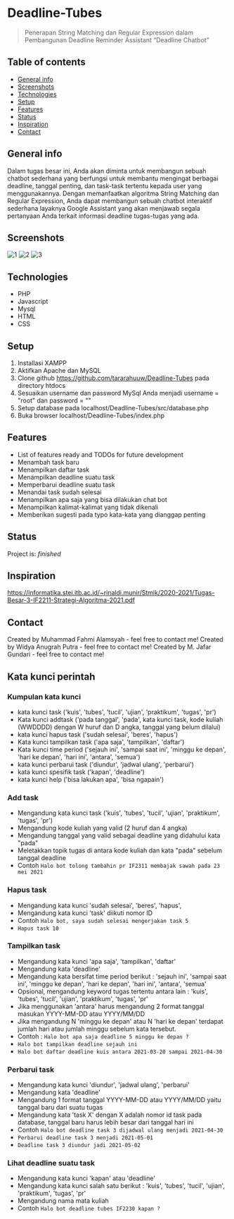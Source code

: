 # Deadline-Tubes
> Penerapan String Matching dan Regular Expression dalam
Pembangunan Deadline Reminder Assistant “Deadline Chatbot”

## Table of contents
* [General info](#general-info)
* [Screenshots](#screenshots)
* [Technologies](#technologies)
* [Setup](#setup)
* [Features](#features)
* [Status](#status)
* [Inspiration](#inspiration)
* [Contact](#contact)

## General info
Dalam tugas besar ini, Anda akan diminta untuk membangun sebuah chatbot sederhana yang berfungsi untuk membantu mengingat berbagai deadline, tanggal penting, dan task-task tertentu kepada user yang menggunakannya. Dengan memanfaatkan algoritma String Matching dan Regular Expression, Anda dapat membangun sebuah chatbot interaktif sederhana layaknya Google Assistant yang akan menjawab segala pertanyaan Anda terkait informasi deadline tugas-tugas yang ada.

## Screenshots
![1](https://user-images.githubusercontent.com/49779495/116437438-a6538c80-a877-11eb-9ecc-3a89551ac920.jpg)
![2](https://user-images.githubusercontent.com/49779495/116437454-a9e71380-a877-11eb-8f29-d6957468eb76.jpg)
![3](https://user-images.githubusercontent.com/49779495/116437465-ace20400-a877-11eb-9944-86baf28b7b65.jpg)

## Technologies
* PHP
* Javascript
* Mysql
* HTML
* CSS

## Setup
1. Installasi XAMPP
2. Aktifkan Apache dan MySQL
3. Clone github https://github.com/tararahuuw/Deadline-Tubes pada directory htdocs
4. Sesuaikan username dan password MySql Anda menjadi username = "root" dan password = ""
5. Setup database pada localhost/Deadline-Tubes/src/database.php
6. Buka browser localhost/Deadline-Tubes/index.php

## Features
* List of features ready and TODOs for future development
* Menambah task baru
* Menampilkan daftar task
* Menampilkan deadline suatu task
* Memperbarui deadline suatu task
* Menandai task sudah selesai
* Menampilkan apa saja yang bisa dilakukan chat bot
* Menampilkan kalimat-kalimat yang tidak dikenali
* Memberikan sugesti pada typo kata-kata yang dianggap penting

## Status
Project is: _finished_

## Inspiration
https://informatika.stei.itb.ac.id/~rinaldi.munir/Stmik/2020-2021/Tugas-Besar-3-IF2211-Strategi-Algoritma-2021.pdf

## Contact
Created by Muhammad Fahmi Alamsyah - feel free to contact me!
Created by Widya Anugrah Putra - feel free to contact me!
Created by M. Jafar Gundari - feel free to contact me!

## Kata kunci perintah
### Kumpulan kata kunci
- kata kunci task ('kuis', 'tubes', 'tucil', 'ujian', 'praktikum', 'tugas', 'pr')
- Kata kunci addtask ('pada tanggal', 'pada', kata kunci task, kode kuliah (WWDDDD) dengan W huruf dan D angka, tanggal yang belum dilalui)
- kata kunci hapus task ('sudah selesai', 'beres', 'hapus')
- Kata kunci tampilkan task ('apa saja', 'tampilkan', 'daftar')
- Kata kunci time period ('sejauh ini', 'sampai saat ini', 'minggu ke depan', 'hari ke depan', 'hari ini', 'antara', 'semua')
- kata kunci perbarui task ('diundur', 'jadwal ulang', 'perbarui')
- kata kunci spesifik task ('kapan', 'deadline')
- kata kunci help ('bisa lakukan apa', 'bisa ngapain')

### Add task
- Mengandung kata kunci task ('kuis', 'tubes', 'tucil', 'ujian', 'praktikum', 'tugas', 'pr')
- Mengandung kode kuliah yang valid (2 huruf dan 4 angka)
- Mengandung tanggal yang valid sebagai deadline yang didahului kata "pada"
- Meletakkan topik tugas di antara kode kuliah dan kata "pada" sebelum tanggal deadline
- Contoh `Halo bot tolong tambahin pr IF2311 membajak sawah pada 23 mei 2021`

### Hapus task
- Mengandung kata kunci  'sudah selesai', 'beres', 'hapus',
- Mengandung kata kunci 'task' diikuti nomor ID
- Contoh `Halo bot, saya sudah selesai mengerjakan task 5`
- `Hapus task 10`

### Tampilkan task
- Mengandung kata kunci 'apa saja', 'tampilkan', 'daftar'
- Mengandung kata 'deadline'
- Mengandung kata bersifat time period berikut : 'sejauh ini', 'sampai saat ini', 'minggu ke depan', 'hari ke depan', 'hari ini', 'antara', 'semua'
- Opsional, mengandung keyword tugas tertentu antara lain : 'kuis', 'tubes', 'tucil', 'ujian', 'praktikum', 'tugas', 'pr'
- Jika menggunakan 'antara' harus mengandung 2 format tanggal masukan YYYY-MM-DD atau YYYY/MM/DD
- Jika mengandung N 'minggu ke depan' atau N 'hari ke depan' terdapat jumlah hari atau jumlah minggu sebelum kata tersebut.
- Contoh : `Halo bot apa saja deadline 5 minggu ke depan ?`
- `Halo bot tampilkan deadline sejauh ini`
- `Halo bot daftar deadline kuis antara 2021-03-20 sampai 2021-04-30`

### Perbarui task
- Mengandung kata kunci 'diundur', 'jadwal ulang', 'perbarui'
- Mengandung kata 'deadline'
- Mengandung 1 format tanggal YYYY-MM-DD atau YYYY/MM/DD yaitu tanggal baru dari suatu tugas
- Mengandung kata 'task X' dengan X adalah nomor id task pada database, tanggal baru harus lebih besar dari tanggal hari ini
- Contoh `Halo bot deadline task 3 dijadwal ulang menjadi 2021-04-30`
- `Perbarui deadline task 3 menjadi 2021-05-01`
- `Deadline task 3 diundur jadi 2021-05-02`

### Lihat deadline suatu task
- Mengandung kata kunci 'kapan' atau 'deadline'
- Mengandung kata kunci salah satu berikut : 'kuis', 'tubes', 'tucil', 'ujian', 'praktikum', 'tugas', 'pr'
- Mengandung nama mata kuliah
- Contoh `Halo bot deadline tubes IF2230 kapan ?`
